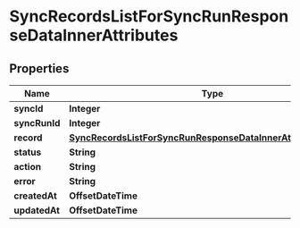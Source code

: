 

# SyncRecordsListForSyncRunResponseDataInnerAttributes


## Properties

| Name | Type | Description | Notes |
|------------ | ------------- | ------------- | -------------|
|**syncId** | **Integer** |  |  [optional] |
|**syncRunId** | **Integer** |  |  [optional] |
|**record** | [**SyncRecordsListForSyncRunResponseDataInnerAttributesRecord**](SyncRecordsListForSyncRunResponseDataInnerAttributesRecord.md) |  |  [optional] |
|**status** | **String** |  |  [optional] |
|**action** | **String** |  |  [optional] |
|**error** | **String** |  |  [optional] |
|**createdAt** | **OffsetDateTime** |  |  [optional] |
|**updatedAt** | **OffsetDateTime** |  |  [optional] |



